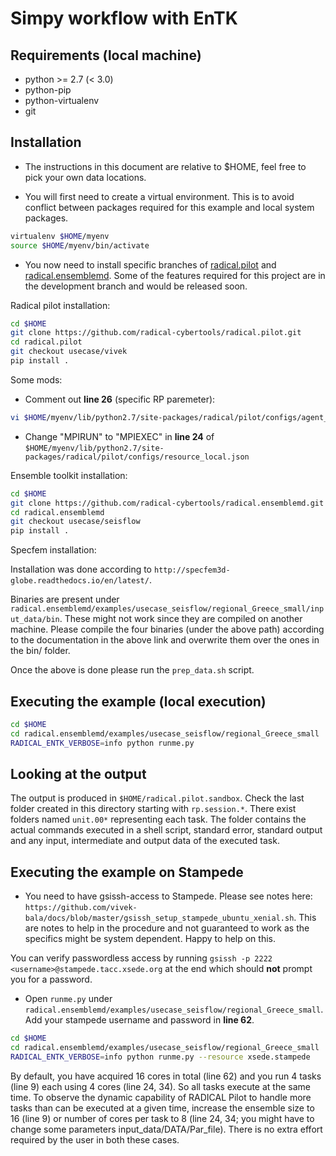 # Simpy workflow with EnTK

## Requirements (local machine)

* python >= 2.7 (< 3.0)
* python-pip
* python-virtualenv
* git

## Installation

* The instructions in this document are relative to $HOME, feel free to pick your own data locations.

* You will first need to create a virtual environment. This is to avoid conflict between packages required for this example and local system packages. 

```bash
virtualenv $HOME/myenv
source $HOME/myenv/bin/activate
```

* You now need to install specific branches of [radical.pilot](https://github.com/radical-cybertools/radical.pilot) and [radical.ensemblemd](https://github.com/radical-cybertools/radical.ensemblemd). Some of the features required for this project are in the development branch and would be released soon.


Radical pilot installation:

```bash
cd $HOME
git clone https://github.com/radical-cybertools/radical.pilot.git
cd radical.pilot
git checkout usecase/vivek
pip install .
```

Some mods:

* Comment out **line 26** (specific RP paremeter):

```bash
vi $HOME/myenv/lib/python2.7/site-packages/radical/pilot/configs/agent_default.json
```

* Change "MPIRUN" to "MPIEXEC" in **line 24** of ```$HOME/myenv/lib/python2.7/site-packages/radical/pilot/configs/resource_local.json```


Ensemble toolkit installation:

```bash
cd $HOME
git clone https://github.com/radical-cybertools/radical.ensemblemd.git
cd radical.ensemblemd
git checkout usecase/seisflow
pip install .
```

Specfem installation:

Installation was done according to ```http://specfem3d-globe.readthedocs.io/en/latest/```. 

Binaries are present under ```radical.ensemblemd/examples/usecase_seisflow/regional_Greece_small/input_data/bin```. These might not work since they are compiled on another machine. Please compile  the four binaries (under the above path) according to the documentation in the above link and overwrite them over the ones in the bin/ folder. 

Once the above is done please run the ```prep_data.sh``` script.

## Executing the example (local execution)

```bash
cd $HOME
cd radical.ensemblemd/examples/usecase_seisflow/regional_Greece_small
RADICAL_ENTK_VERBOSE=info python runme.py
```

## Looking at the output

The output is produced in ```$HOME/radical.pilot.sandbox```. Check the last folder created in this 
directory starting with ```rp.session.*```. There exist folders named ```unit.00*``` representing each task. The folder contains the actual commands executed in a shell script, standard error, standard output and any input, intermediate and output data of the executed task.


## Executing the example on Stampede 

* You need to have gsissh-access to Stampede. Please see notes here: ```https://github.com/vivek-bala/docs/blob/master/gsissh_setup_stampede_ubuntu_xenial.sh```. This are notes to help in the procedure and not guaranteed to work as the specifics might be system dependent. Happy to help on this.

You can verify passwordless access by running ```gsissh -p 2222 <username>@stampede.tacc.xsede.org``` at the end which should **not** prompt you for a password. 

* Open ```runme.py``` under ```radical.ensemblemd/examples/usecase_seisflow/regional_Greece_small```. Add your stampede username and password in **line 62**.


```bash
cd $HOME
cd radical.ensemblemd/examples/usecase_seisflow/regional_Greece_small
RADICAL_ENTK_VERBOSE=info python runme.py --resource xsede.stampede
```

By default, you have acquired 16 cores in total (line 62) and you run 4 tasks (line 9) each using 4 cores (line 24, 34). So all tasks execute at the same time. To observe the dynamic capability of RADICAL Pilot to handle more tasks than can be executed at a given time, increase the ensemble size to 16 (line 9) or number of cores per task to 8 (line 24, 34; you might have to change some parameters input_data/DATA/Par_file). There is no extra effort required by the user in both these cases.